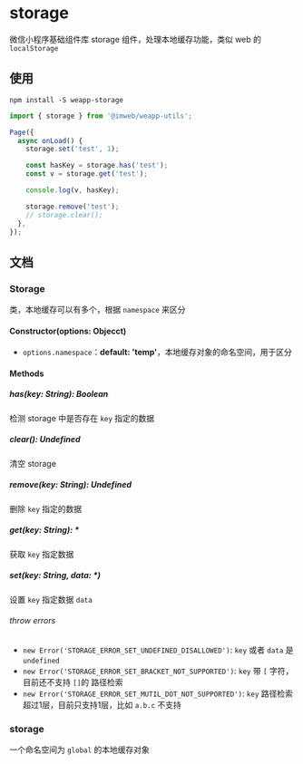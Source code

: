 # storage
微信小程序基础组件库 storage 组件，处理本地缓存功能，类似 web 的 `localStorage`

## 使用

```
npm install -S weapp-storage
```

``` js
import { storage } from '@imweb/weapp-utils';

Page({
  async onLoad() {
    storage.set('test', 1);

    const hasKey = storage.has('test');
    const v = storage.get('test');

    console.log(v, hasKey);

    storage.remove('test');
    // storage.clear();
  },
});
```

## 文档
### Storage
类，本地缓存可以有多个，根据 `namespace` 来区分

#### Constructor(options: Objecct)
- `options.namespace`：**default: 'temp'**，本地缓存对象的命名空间，用于区分

#### Methods
##### has(key: String): Boolean
检测 storage 中是否存在 `key` 指定的数据

##### clear(): Undefined
清空 storage

##### remove(key: String): Undefined
删除 `key` 指定的数据

##### get(key: String): \*
获取 `key` 指定数据

##### set(key: String, data: \*)
设置 `key` 指定数据 `data`

###### throw errors
- `new Error('STORAGE_ERROR_SET_UNDEFINED_DISALLOWED')`: `key` 或者
 `data` 是
 `undefined`
 - `new Error('STORAGE_ERROR_SET_BRACKET_NOT_SUPPORTED')`: `key` 带
 `[` 字符，目前还不支持
 `[]`的
路径检索
- `new Error('STORAGE_ERROR_SET_MUTIL_DOT_NOT_SUPPORTED')`:  `key` 路径检索超过1层，目前只支持1层，比如 `a.b.c` 不支持

### storage
一个命名空间为 `global` 的本地缓存对象
